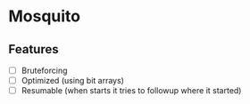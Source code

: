 # Mosquito

## Features

- [ ] Bruteforcing
- [ ] Optimized (using bit arrays)
- [ ] Resumable (when starts it tries to followup where it started)
